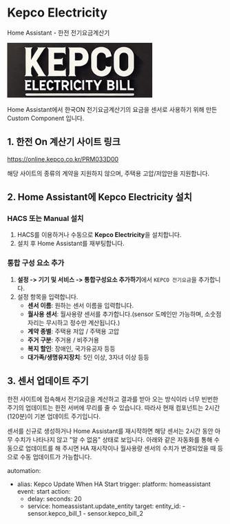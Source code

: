 # Kepco Electricity
Home Assistant - 한전 전기요금계산기

![Kepco Logo](images/logo.png)

Home Assistant에서 한국ON 전기요금계산기의 요금을 센서로 사용하기 위해 만든 Custom Component 입니다.

## 1. 한전 On 계산기 사이트 링크
https://online.kepco.co.kr/PRM033D00

해당 사이트의 종류의 계약을 지원하지 않으며, 주택용 고압/저압만을 지원합니다.


## 2. Home Assistant에 Kepco Electricity 설치

### HACS 또는 Manual 설치

1. HACS를 이용하거나 수동으로 **Kepco Electricity**을 설치합니다.
2. 설치 후 Home Assistant를 재부팅합니다.

### 통합 구성 요소 추가

1. **설정 -> 기기 및 서비스 -> 통합구성요소 추가하기**에서 `KEPCO 전기요금`을 추가합니다.
2. 설정 항목을 입력합니다.
   - **센서 이름**: 원하는 센서 이름을 입력합니다.
   - **월사용 센서**: 월사용량 센서를 추가합니다.(sensor 도메인만 가능하며, 소숫점 자리는 무시하고 정수만 계산됩니다.)
   - **계약 종별**: 주택용 저압 / 주택용 고압
   - **주거 구분**: 주거용 / 비주거용
   - **복지 할인**: 장애인, 국가유공자 등등
   - **대가족/생명유지장치**: 5인 이상, 3자녀 이상 등등


## 3. 센서 업데이트 주기

한전 사이트에 접속해서 전기요금을 계산하고 결과를 받아 오는 방식이라 너무 빈번한 주기의 업데이트는 한전 서버에 무리를 줄 수 있습니다.
따라사 현재 컴포넌트는 2시간(120분)이 기본 업데이트 주기입니다.

센서를 신규로 생성하거나 Home Assistant를 재시작하면 해당 센서는 2시간 동안 아무 수치가 나타나지 않고 "알 수 없음" 상태로 보입니다.
아래와 같은 자동화를 통해 수동으로 업데이트를 해 주시면 HA 재시작이나 월사용량 센서의 수치가 변경되었을 때 등으로 수동 업데이트가 가능합니다.

automation:
  - alias: Kepco Update When HA Start
    trigger:
      platform: homeassistant
      event: start
    action:
      - delay:
          seconds: 20
      - service: homeassistant.update_entity
        target:
          entity_id:
            - sensor.kepco_bill_1
            - sensor.kepco_bill_2

